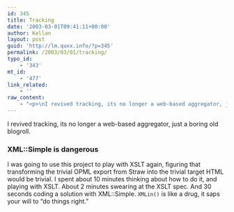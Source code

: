 ```yaml
---
id: 345
title: Tracking
date: '2003-03-01T09:41:11+00:00'
author: Kellan
layout: post
guid: 'http://lm.quxx.info/?p=345'
permalink: /2003/03/01/tracking/
typo_id:
    - '343'
mt_id:
    - '477'
link_related:
    - ''
raw_content:
    - "<p>\nI revived tracking, its no longer a web-based aggregator, just a boring old blogroll.  \n</p>\n<p>\n<h3>XML::Simple is dangerous</h3>\nI was going to use this project to play with XSLT again, figuring that transforming the trivial OPML export from Straw into the trivial target HTML would be trivial.  I spent about 10 minutes thinking about how to do it, and playing with XSLT.  About 2 minutes swearing at the XSLT spec.  And 30 seconds coding a solution with XML::Simple.  <code>XMLin()</code> is like a drug, it saps your will to \\\"do things right.\\\"\n</p>"
---
```


I revived tracking, its no longer a web-based aggregator, just a boring old blogroll.

### XML::Simple is dangerous

I was going to use this project to play with XSLT again, figuring that transforming the trivial OPML export from Straw into the trivial target HTML would be trivial. I spent about 10 minutes thinking about how to do it, and playing with XSLT. About 2 minutes swearing at the XSLT spec. And 30 seconds coding a solution with XML::Simple. `XMLin()` is like a drug, it saps your will to “do things right.” 